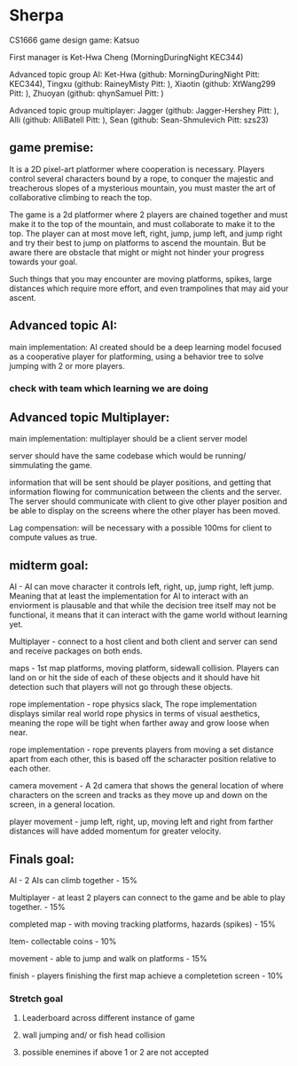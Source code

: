 # Sherpa
CS1666 game design game: Katsuo

First manager is Ket-Hwa Cheng (MorningDuringNight KEC344)

Advanced topic group AI: Ket-Hwa (github: MorningDuringNight Pitt: KEC344), 
                         Tingxu (github: RaineyMisty Pitt: ), 
                         Xiaotin (github: XtWang299 Pitt: ), 
                         Zhuoyan (github: qhynSamuel Pitt: )

Advanced topic group multiplayer: Jagger (github: Jagger-Hershey Pitt: ),
                                  Alli (github: AlliBatell Pitt: ),
                                  Sean (github: Sean-Shmulevich Pitt: szs23)

## game premise:

It is a 2D pixel-art platformer where cooperation is necessary. Players control several characters bound by a rope, to conquer the majestic and treacherous slopes of a mysterious mountain, you must master the art of collaborative climbing to reach the top.

The game is a 2d platformer where 2 players are chained together and must make it to the top of the mountain, and must collaborate to make it to the top. The player can at most move left, right, jump, jump left, and jump right and try their best to jump on platforms to ascend the mountain. But be aware there are obstacle that might or might not hinder your progress towards your goal.

Such things that you may encounter are moving platforms, spikes, large distances which require more effort, and even trampolines that may aid your ascent. 

## Advanced topic AI: 
main implementation: AI created should be a deep learning model focused as a cooperative player for platforming, using a behavior tree to solve jumping with 2 or more players. 
### check with team which learning we are doing

## Advanced topic Multiplayer:
main implementation: multiplayer should be a client server model

server should have the same codebase which would be running/ simmulating the game. 

information that will be sent should be player positions, and getting that information flowing for communication between the clients and the server. The server should communicate with client to give other player position and be able to display on the screens where the other player has been moved.

Lag compensation: will be necessary with a possible 100ms for client to compute values as true.
## midterm goal:

AI - AI can move character it controls left, right, up, jump right, left jump. Meaning that at least the implementation for AI to interact with an enviorment is plausable and that while the decision tree itself may not be functional, it means that it can interact with the game world without learning yet.

Multiplayer - connect to a host client and both client and server can send and receive packages on both ends. 

maps - 1st map platforms, moving platform, sidewall collision. Players can land on or hit the side of each of these objects and it should have hit detection such that players will not go through these objects.

rope implementation - rope physics slack, The rope implementation displays similar real world rope physics in terms of visual aesthetics, meaning the rope will be tight when farther away and grow loose when near.  

rope implementation - rope prevents players from moving a set distance apart from each other, this is based off the scharacter position relative to each other.

camera movement - A 2d camera that shows the general location of where characters on the screen and tracks as they move up and down on the screen, in a general location.

player movement - jump left, right, up, moving left and right from farther distances will have added momentum for greater velocity.

## Finals goal: 

AI - 2 AIs can climb together - 15%

Multiplayer - at least 2 players can connect to the game and be able to play together. - 15%

completed map - with moving tracking platforms, hazards (spikes) - 15%

Item- collectable coins - 10%

movement - able to jump and walk on platforms - 15%

finish - players finishing the first map achieve a completetion screen - 10%

### Stretch goal

1. Leaderboard across different instance of game

2. wall jumping and/ or fish head collision

3. possible enemines if above 1 or 2 are not accepted
